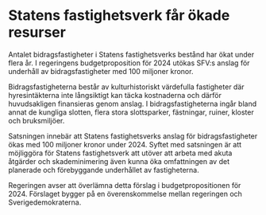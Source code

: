 # Statens fastighetsverk får ökade resurser

Antalet bidragsfastigheter i Statens fastighetsverks bestånd har ökat under flera år. I regeringens budgetproposition för 2024 utökas SFV:s anslag för underhåll av bidragsfastigheter med 100 miljoner kronor.

Bidragsfastigheterna består av kulturhistoriskt värdefulla fastigheter där hyresintäkterna inte långsiktigt kan täcka kostnaderna och därför huvudsakligen finansieras genom anslag. I bidragsfastigheterna ingår bland annat de kungliga slotten, flera stora slottsparker, fästningar, ruiner, kloster och bruksmiljöer.

Satsningen innebär att Statens fastighetsverks anslag för bidragsfastigheter ökas med 100 miljoner kronor under 2024. Syftet med satsningen är att möjliggöra för Statens fastighetsverk att utöver att arbeta med akuta åtgärder och skademinimering även kunna öka omfattningen av det planerade och förebyggande underhållet av fastigheterna.

Regeringen avser att överlämna detta förslag i budgetpropositionen för 2024. Förslaget bygger på en överenskommelse mellan regeringen och Sverigedemokraterna.
